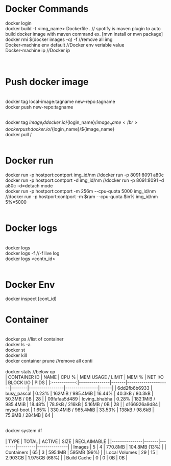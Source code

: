 # Docker Commands
docker login</br>docker build -t <img_name> Dockerfile .		// spotify is maven plugin to auto build docker image with maven command ex. [mvn install or mvn package]</br>docker rmi $(docker images -q) -f   		//remove all img</br>Docker-machine env default			//Docker env veriable value</br>Docker-machine ip				//Docker ip</br></br></br>

# Push docker image
</br>
docker tag local-image:tagname new-repo:tagname</br>
docker push new-repo:tagname</br></br>


docker tag ${image_id} docker.io/${login_name}/${image_name} </br>
docker push docker.io/${login_name}/${image_name}</br>
docker pull <repo>/<image>
 </br></br>

# Docker run</br>
docker run -p hostport:contport  img_id/nm        						  //docker run -p 8091:8091 a80c</br>docker run -p hostport:contport -d img_id/nm    						  //docker run -p 8091:8091 -d a80c  -d=detach mode</br>docker run -p hostport:contport -m 256m --cpu-quota 5000 img_id/nm        //docker run -p hostport:contport -m $ram --cpu-quota $in% img_id/nm   5%=5000</br></br>

# Docker logs
</br>docker logs</br>docker logs -f 									 //-f live log</br>docker logs <contn_id></br></br>

# Docker Env
 docker inspect [cont_id]

# Container
</br>docker ps  //list of container</br>docker ls -a</br>docker st
</br>docker kill</br>docker container prune  //remove all conti</br></br>
docker stats            //below op</br>	
| CONTAINER ID | NAME          | CPU % | MEM USAGE / LIMIT   | MEM %  | NET I/O         | BLOCK I/O      | PIDS |
|:------------:|---------------|-------|---------------------|--------|-----------------|----------------|------|
| 6dd2fb6b6933 | busy_pascal   | 0.23% | 162MiB / 985.4MiB   | 16.44% | 40.3kB / 80.3kB | 50.3MB / 0B    | 28   |
| 09fafaa5d489 | loving_bhabha | 0.28% | 182.1MiB / 985.4MiB | 18.48% | 78.9kB / 216kB  | 5.16MB / 0B    | 28   |
| d166926a9d84 | mysql-boot    | 1.65% | 330.4MiB / 985.4MiB | 33.53% | 138kB / 98.6kB  | 75.9MB / 284MB | 64   |


</br>docker system df</br>	
| TYPE          | TOTAL | ACTIVE | SIZE    | RECLAIMABLE   |
|---------------|-------|--------|---------|---------------|
| Images        | 5     | 4      | 770.8MB | 104.8MB (13%) |
| Containers    | 65    | 3      | 595.1MB | 595MB (99%)   |
| Local Volumes | 29    | 15     | 2.903GB | 1.975GB (68%) |
| Build Cache   | 0     | 0      | 0B      | 0B            |
